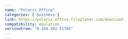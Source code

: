 ```yaml
---
name: "Polaris Office"
categories: ['business']
link: https://polaris-office.fileplanet.com/download
compatibility: emulation
versionFrom: "9.104.202.51765"
---
```


